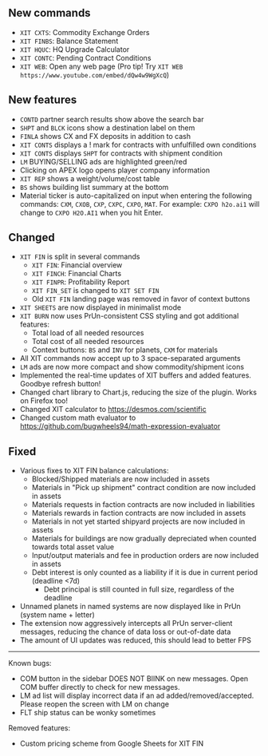 ## New commands
- `XIT CXTS`: Commodity Exchange Orders
- `XIT FINBS`: Balance Statement
- `XIT HQUC`: HQ Upgrade Calculator
- `XIT CONTC`: Pending Contract Conditions
- `XIT WEB`: Open any web page (Pro tip! Try `XIT WEB https://www.youtube.com/embed/dQw4w9WgXcQ`)

## New features
- `CONTD` partner search results show above the search bar
- `SHPT` and `BLCK` icons show a destination label on them
- `FINLA` shows CX and FX deposits in addition to cash
- `XIT CONTS` displays a ! mark for contracts with unfulfilled own conditions
- `XIT CONTS` displays `SHPT` for contracts with shipment condition
- `LM` BUYING/SELLING ads are highlighted green/red
- Clicking on APEX logo opens player company information
- `XIT REP` shows a weight/volume/cost table
- `BS` shows building list summary at the bottom
- Material ticker is auto-capitalized on input when entering the following commands:
  `CXM`, `CXOB`, `CXP`, `CXPC`, `CXPO`, `MAT`. For example: `CXPO h2o.ai1` will change
  to `CXPO H2O.AI1` when you hit Enter.

## Changed
- `XIT FIN` is split in several commands
  - `XIT FIN`: Financial overview
  - `XIT FINCH`: Financial Charts
  - `XIT FINPR`: Profitability Report
  - `XIT FIN_SET` is changed to `XIT SET FIN`
  - Old `XIT FIN` landing page was removed in favor of context buttons
- `XIT SHEETS` are now displayed in minimalist mode
- `XIT BURN` now uses PrUn-consistent CSS styling and got additional features:
  - Total load of all needed resources
  - Total cost of all needed resources
  - Context buttons: `BS` and `INV` for planets, `CXM` for materials
- All XIT commands now accept up to 3 space-separated arguments
- `LM` ads are now more compact and show commodity/shipment icons
- Implemented the real-time updates of XIT buffers and added features. Goodbye refresh button!
- Changed chart library to Chart.js, reducing the size of the plugin. Works on Firefox too!
- Changed XIT calculator to https://desmos.com/scientific
- Changed custom math evaluator to https://github.com/bugwheels94/math-expression-evaluator

## Fixed
- Various fixes to XIT FIN balance calculations:
  - Blocked/Shipped materials are now included in assets
  - Materials in "Pick up shipment" contract condition are now included in assets
  - Materials requests in faction contracts are now included in liabilities
  - Materials rewards in faction contracts are now included in assets
  - Materials in not yet started shipyard projects are now included in assets
  - Materials for buildings are now gradually depreciated when counted towards total asset value
  - Input/output materials and fee in production orders are now included in assets
  - Debt interest is only counted as a liability if it is due in current period (deadline <7d)
    - Debt principal is still counted in full size, regardless of the deadline
- Unnamed planets in named systems are now displayed like in PrUn (system name + letter)
- The extension now aggressively intercepts all PrUn server-client messages,
  reducing the chance of data loss or out-of-date data
- The amount of UI updates was reduced, this should lead to better FPS

---

Known bugs:
- COM button in the sidebar DOES NOT BlINK on new messages. Open COM buffer directly to check for new messages.
- LM ad list will display incorrect data if an ad added/removed/accepted. Please reopen the screen with LM on change
- FLT ship status can be wonky sometimes

Removed features:
- Custom pricing scheme from Google Sheets for XIT FIN
